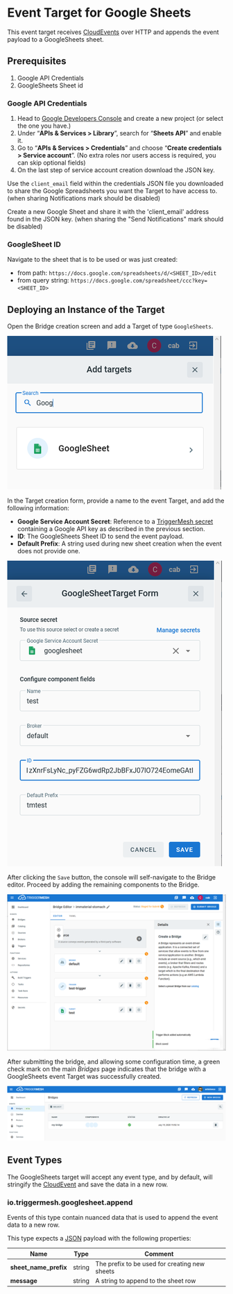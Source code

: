 # Event Target for Google Sheets

This event target receives [CloudEvents][ce] over HTTP and appends the event payload to a GoogleSheets sheet.

## Prerequisites

1. Google API Credentials
1. GoogleSheets Sheet id

### Google API Credentials

1. Head to [Google Developers Console][google-dashboard] and create a new
 project (or select the one you have.)
2. Under “**APIs & Services > Library**”, search for “**Sheets API**” and enable it.
3. Go to “**APIs & Services > Credentials**” and choose “**Create credentials > Service account**”. (No extra roles nor
 users access is required, you can skip optional fields)
4. On the last step of service account creation download the JSON key.

Use the `client_email` field within the credentials JSON file you downloaded to share the
Google Spreadsheets you want the Target to have access to. (when sharing Notifications mark should be disabled)

Create a new Google Sheet and share it with the 'client_email' address found in the JSON key. (when sharing the "Send Notifications" mark should be disabled)

### GoogleSheet ID

Navigate to the sheet that is to be used or was just created:
- from path: `https://docs.google.com/spreadsheets/d/<SHEET_ID>/edit`
- from query string: `https://docs.google.com/spreadsheet/ccc?key=<SHEET_ID>`

## Deploying an Instance of the Target

Open the Bridge creation screen and add a Target of type `GoogleSheets`.

![Adding a GoogleSheets Target](../images/googlesheets-target/create-bridge-1.png)

In the Target creation form, provide a name to the event Target, and add the following information:

* **Google Service Account Secret**: Reference to a [TriggerMesh secret][tm-secret] containing a Google API key as described in the previous section.
* **ID**: The GoogleSheets Sheet ID to send the event payload.
* **Default Prefix**: A string used during new sheet creation when the event does not provide one.

![GoogleSheets Target form](../images/googlesheets-target/create-bridge-2.png)

After clicking the `Save` button, the console will self-navigate to the Bridge editor. Proceed by adding the remaining components to the Bridge.

![Bridge overview](../images/googlesheets-target/create-bridge-3.png)

After submitting the bridge, and allowing some configuration time, a green check mark on the main _Bridges_ page indicates that the bridge with a GoogleSheets event Target was successfully created.

![Bridge status](../images/bridge-status-green.png)

## Event Types

The GoogleSheets target will accept any event type, and by default, will stringify
the [CloudEvent][ce] and save the data in a new row.

### io.triggermesh.googlesheet.append

Events of this type contain nuanced data that is used to append the event data to a new row.

This type expects a [JSON][ce-jsonformat] payload with the following properties:

| Name  |  Type |  Comment |
|---|---|---|
| **sheet_name_prefix** | string | The prefix to be used for creating new sheets |
| **message** | string | A string to append to the sheet row |


[ce]: https://cloudevents.io/
[ce-jsonformat]: https://github.com/cloudevents/spec/blob/v1.0/json-format.md
[tm-secret]: ../guides/secrets/
[google-dashboard]: https://console.developers.google.com/apis/dashboard
